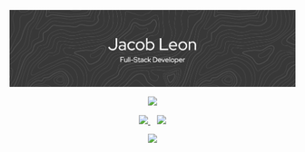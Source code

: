 ![My Banner](github-header-banner.png)

<p align="center">
  <a href="https://skillicons.dev">
    <img src="https://skillicons.dev/icons?i=c,python,js,typescript,html,css,react,nextjs,tailwindcss,nodejs,mysql,postgres,supabase,firebase,docker,netlify&perline=20" />
  </a>
</p>

<p align="center">
  <a href="https://github.com/jacobleon2117/stormneighbor-app">
    <img src="https://github-readme-stats.vercel.app/api/pin/?username=jacobleon2117&repo=stormneighbor-app"/>
  </a>
  &nbsp;&nbsp;
  <a href="https://github.com/jacobleon2117/OK-TF1-app">
    <img src="https://github-readme-stats.vercel.app/api/pin/?username=jacobleon2117&repo=OK-TF1-app"/>
  </a>
</p>

<p align="center">
  <a href="https://komarev.com">
    <img src="https://komarev.com/ghpvc/?username=jacobleon2117&color=blue&style=for-the-badge" />
  </a>
</p>

